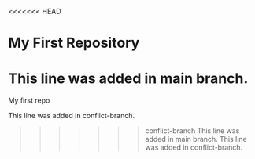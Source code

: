 <<<<<<< HEAD
# My First Repository 
This line was added in main branch.
=======
My first repo


This line was added in conflict-branch.
>>>>>>> conflict-branch
This line was added in main branch.
This line was added in conflict-branch.
